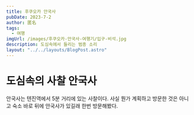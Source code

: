 ```yaml
---
title: 후쿠오카 안국사
pubDate: 2023-7-2
author: 匿名
tags:
  - 여행
imgUrl: /images/후쿠오카-안국사-여행기/입구-비석.jpg
description: 도심속에서 들리는 범종 소리
layout: "../../layouts/BlogPost.astro"
---
```


# 도심속의 사찰 안국사

안국사는 텐진역에서 5분 거리에 있는 사찰이다. 사실 뭔가 계획하고 방문한 것은 아니고 숙소 바로 뒤에 안국사가 있길래 한번 방문해봤다.
